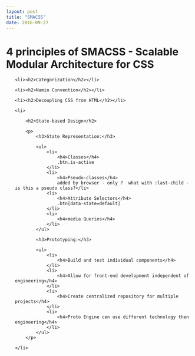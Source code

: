```yaml
---
layout: post
title: "SMACSS"
date: 2016-09-27
---
```


<h1>4 principles of SMACSS - Scalable Modular Architecture for CSS</h1>

<ol>
	
	<li><h2>Categorization</h2></li>

	<li><h2>Namin Convention</h2></li>

	<li><h2>Decoupling CSS from HTML</h2></li>

	<li>

		<h2>State-based Design</h2>

		<p>
			<h3>State Representation:</h3>

			<ul>
				<li>
					<h4>Classes</h4>
					.btn.is-active
				</li>
				<li>
					<h4>Pseudo-classes</h4>
					added by browser - only ?  what with :last-child - is this a pseudo class?</li>
				<li>
					<h4>Attribute Selectors</h4>
					.btn[data-state=default]
				</li>
				<li>
					<h4>media Queries</h4>
				</li>
			</ul>

			<h3>Prototyping:</h3>

			<ul>
				<li>
					<h4>Build and test individual components</h4>
				</li>
				<li>
					<h4>Allow for front-end development independent of engineering</h4>
				</li>
				<li>
					<h4>Create centralized repository for multiple projects</h4>
				</li>
				<li>
					<h4>Proto Engine cen use different technology then engineering</h4>
				</li>
			</ul>
		</p>

	</li>

</ol>	

